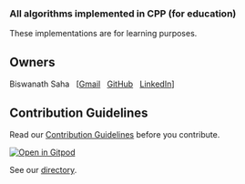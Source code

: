 ### All algorithms implemented in CPP (for education)

These implementations are for learning purposes. 

## Owners

Biswanath Saha
&nbsp; [[Gmail](mailto:biswanathamz@gmail.com?Subject=The%20Algorithms%20-%20CPP)
&nbsp; [GitHub](https://github.com/biswanathamz)
&nbsp; [LinkedIn](https://www.linkedin.com/in/biswanathamz/)]



## Contribution Guidelines

Read our [Contribution Guidelines](CONTRIBUTING.md) before you contribute.

[![Open in Gitpod](https://gitpod.io/button/open-in-gitpod.svg?style=flat-square)](https://gitpod.io/#https://github.com/TheAlgorithms/Python)


See our [directory](DIRECTORY.md).
